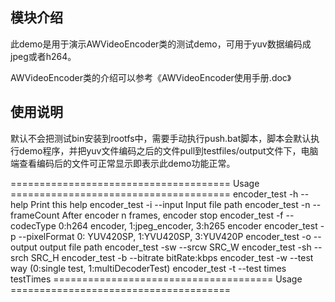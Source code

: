 ## 模块介绍
此demo是用于演示AWVideoEncoder类的测试demo，可用于yuv数据编码成jpeg或者h264。

AWVideoEncoder类的介绍可以参考《AWVideoEncoder使用手册.doc》

## 使用说明
默认不会把测试bin安装到rootfs中，需要手动执行push.bat脚本，脚本会默认执行demo程序，并把yuv文件编码之后的文件pull到testfiles/output文件下，电脑端查看编码后的文件可正常显示即表示此demo功能正常。

====================================== Usage ======================================
encoder_test -h --help                           Print this help
encoder_test -i --input                          Input file path
encoder_test -n --frameCount                     After encoder n frames, encoder stop
encoder_test -f --codecType                      0:h264 encoder, 1:jpeg_encoder, 3:h265 encoder
encoder_test -p --pixelFormat                    0: YUV420SP, 1:YVU420SP, 3:YUV420P
encoder_test -o --output                         output file path
encoder_test -sw --srcw                           SRC_W
encoder_test -sh --srch                           SRC_H
encoder_test -b --bitrate                        bitRate:kbps
encoder_test -w --test way                       (0:single test, 1:multiDecoderTest)
encoder_test -t --test times                      testTimes
====================================== Usage ======================================
